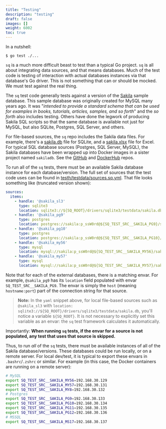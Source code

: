 ```yaml
---
title: "Testing"
description: "testing"
draft: false
images: []
weight: 6002
toc: true
---
```

In a nutshell:

```shell
$ go test ./...
```

`sq` is a much more difficult beast to test than a typical Go project. `sq` is all about integrating data sources, and
that means databases. Much of the test code is testing of interaction with actual databases instances via that
database's Go driver. This is not something that can or should be mocked. We must test against the real thing.

The `sq` test code generally tests against a version of the [Sakila](https://dev.mysql.com/doc/sakila/en/) sample
database. This sample database was originally created for MySQL many years ago. It was "_intended to provide a standard
schema that can be used for examples in books, tutorials, articles, samples, and so forth_" and the _so forth_ also
includes testing. Others have done the legwork of producing Sakila SQL scripts so that the same database is available
not just for MySQL, but also SQLite, Postgres, SQL Server, and others.

For file-based sources, the `sq` repo includes the Sakila data files. For example, there's
a [sakila.db](https://github.com/neilotoole/sq/raw/master/drivers/sqlite3/testdata/sakila.db) file for SQLite, and
a [sakila.xlsx](https://github.com/neilotoole/sq/raw/master/drivers/xlsx/testdata/sakila.xlsx) file for Excel. For typical
SQL database sources (Postgres, SQL Server, MySQL), the Sakila databases have been wrapped up into Docker images in a
sister project named `sakiladb`. See the [GitHub](https://github.com/sakiladb)
and [DockerHub](https://hub.docker.com/u/sakiladb) repos.

To run all of the `sq` tests, there must be an available Sakila database instance for each database/version. The full
set of sources that the test code uses can be found
in [testh/testdata/sources.sq.yml](https://github.com/neilotoole/sq/blob/master/testh/testdata/sources.sq.yml). That file
looks something like (truncated version shown):

```yaml
sources:
  items:
    - handle: '@sakila_sl3'
      type: sqlite3
      location: sqlite3://${SQ_ROOT}/drivers/sqlite3/testdata/sakila.db
    - handle: '@sakila_pg9'
      type: postgres
      location: postgres://sakila:p_ssW0rd@${SQ_TEST_SRC__SAKILA_PG9}/sakila?sslmode=disable
    - handle: '@sakila_pg10'
      type: postgres
      location: postgres://sakila:p_ssW0rd@${SQ_TEST_SRC__SAKILA_PG10}/sakila?sslmode=disable
    - handle: '@sakila_my56'
      type: mysql
      location: mysql://sakila:p_ssW0rd@${SQ_TEST_SRC__SAKILA_MY56}/sakila
    - handle: '@sakila_my57'
      type: mysql
      location: mysql://sakila:p_ssW0rd@${SQ_TEST_SRC__SAKILA_MY57}/sakila
```

Note that for each of the external databases, there is a matching envar. For example, `@sakila_pg9` has its `location`
field populated with envar `SQ_TEST_SRC__SAKILA_PG9`. The envar is simply the `host` (meaning `hostname:port`) part of
the connection string for that source.

> **Note:** In the `yaml` snippet above, for local file-based sources such as `@sakila_sl3`
> with `location: sqlite3://${SQ_ROOT}/drivers/sqlite3/testdata/sakila.db`, you'll notice a variable `${SQ_ROOT}`. It is
> not necessary to explicitly set this variable as an envar: the `sq` test framework calculates it automatically.

Importantly: **When running `sq` tests, if the envar for a source is not populated, any test that uses that source is
skipped.**

Thus, to run _all_ of the `sq` tests, there must be available instances of all of the Sakila database/versions. These
databases could be run locally, or on a remote server. For local dev/test, it is typical to export these envars
in `.bashrc`/`.zshrc` or similar. For example (in this case, the Docker containers are running on a remote server):

```sh
# MySQL
export SQ_TEST_SRC__SAKILA_MY56=192.168.30.129
export SQ_TEST_SRC__SAKILA_MY57=192.168.30.131
export SQ_TEST_SRC__SAKILA_MY8=192.168.30.132
# Postgres
export SQ_TEST_SRC__SAKILA_PG9=192.168.30.133
export SQ_TEST_SRC__SAKILA_PG10=192.168.30.134
export SQ_TEST_SRC__SAKILA_PG11=192.168.30.135
export SQ_TEST_SRC__SAKILA_PG12=192.168.30.136
# MSSQL
export SQ_TEST_SRC__SAKILA_MS17=192.168.30.137
```

